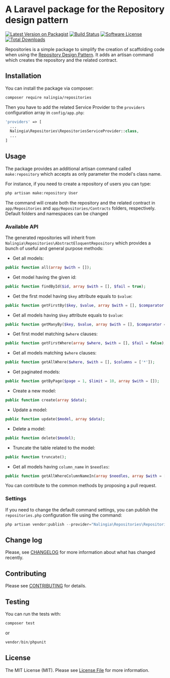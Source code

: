 A Laravel package for the Repository design pattern
=======================

[![Latest Version on Packagist](https://img.shields.io/packagist/v/nalingia/laravel-repositories.svg?style=flat-square)](https://packagist.org/packages/nalingia/laravel-repositories)
[![Build Status](https://travis-ci.org/nalingia/laravel-repositories.svg?branch=master)](https://travis-ci.org/nalingia/laravel-repositories)
[![Software License](https://img.shields.io/badge/license-MIT-brightgreen.svg?style=flat-square)](LICENSE.md)
[![Total Downloads](https://img.shields.io/packagist/dt/nalingia/laravel-repositories.svg?style=flat-square)](https://packagist.org/packages/nalingia/laravel-repositories)

Repositories is a simple package to simplify the creation of scaffolding code when using the [Repository Design Pattern](https://msdn.microsoft.com/en-us/library/ff649690.aspx).
It adds an artisan command which creates the repository and the related contract.
## Installation
You can install the package via composer:
```bash
composer require nalingia/repositories
```

Then you have to add the related Service Provider to the `providers` configuration array in `config/app.php`:
```php
'providers' => [
  ...
  Nalingia\Repositories\RepositoriesServiceProvider::class,
  ...
]
```
## Usage
The package provides an additional artisan command called `make:repository` which accepts as only parameter the model's class name.

For instance, if you need to create a repository of users you can type:

```bash
php artisan make:repository User
```

The command will create both the repository and the related contract in `app/Repositories` and `app/Repositories/Contracts` folders, respectively.
Default folders and namespaces can be changed 

### Available API
The generated repositories will inherit from `Nalingia\Repositories\AbstractEloquentRepository` which provides a bunch of useful and general purpose methods:
* Get all models:
```php
public function all(array $with = []); 
```
* Get model having the given id:
```php
public function findById($id, array $with = [], $fail = true);
```
* Get the first model having `$key` attribute equals to `$value`:
```php
public function getFirstBy($key, $value, array $with = [], $comparator = '=', $fail = false);
```
* Get all models having `$key` attribute equals to `$value`:
```php
public function getManyBy($key, $value, array $with = [], $comparator = '=');
```
* Get first model matching `$where` clauses:
```php
public function getFirstWhere(array $where, $with = [], $fail = false);
```
* Get all models matching `$where` clauses:
```php
public function getAllWhere($where, $with = [], $columns = ['*']);
```
* Get paginated models:
```php
public function getByPage($page = 1, $limit = 10, array $with = []);
```
* Create a new model:
```php
public function create(array $data);
```
* Update a model:
```php
public function update($model, array $data);
```
* Delete a model:
```php
public function delete($model);
```
* Truncate the table related to the model:
```php
public function truncate();
```
* Get all models having ```column_name``` in ```$needles```:
```php
public function getAllWhereColumnNameIn(array $needles, array $with = []);
```

You can contribute to the common methods by proposing a pull request.
### Settings
If you need to change the default command settings, you can publish the `repositories.php` configuration file using the command:

```php
php artisan vendor:publish --provider="Nalingia\Repositories\RepositoriesServiceProvider"
```


## Change log
Please, see [CHANGELOG](CHANGELOG.md) for more information about what has changed recently.

## Contributing
Please see [CONTRIBUTING](CONTRIBUTING.md) for details.

## Testing
You can run the tests with:
```php
composer test
```
or
```php
vendor/bin/phpunit
``` 

## License
The MIT License (MIT). Please see [License File](LICENSE.md) for more information.